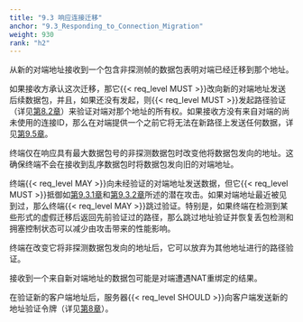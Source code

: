 ```yaml
---
title: "9.3 响应连接迁移"
anchor: "9.3_Responding_to_Connection_Migration"
weight: 930
rank: "h2"
---
```


从新的对端地址接收到一个包含非探测帧的数据包表明对端已经迁移到那个地址。

如果接收方承认这次迁移，那它{{< req_level MUST >}}改向新的对端地址发送后续数据包，并且，如果还没有发起，则{{< req_level MUST >}}发起路径验证（详见[第8.2章](#8.2_Path_Validation)）来验证对端对那个地址的所有权。如果接收方没有来自对端的尚未使用的连接ID，那么在对端提供一个之前它将无法在新路径上发送任何数据，详见[第9.5章](#9.5_Privacy_Implications_of_Connection_Migration)。

终端仅在响应具有最大数据包号的非探测数据包时改变他将数据包发向的地址。这确保终端不会在接收到乱序数据包时将数据包发向旧的对端地址。

终端{{< req_level MAY >}}向未经验证的对端地址发送数据，但它{{< req_level MUST >}}抵御如[第9.3.1章](#9.3.1_Peer_Address_Spoofing)和[第9.3.2章](#9.3.2_On-Path_Address_Spoofing)所述的潜在攻击。如果对端地址最近被见到过，那么终端{{< req_level MAY >}}跳过验证。特别是，如果终端在检测到某些形式的虚假迁移后返回先前验证过的路径，那么跳过地址验证并恢复丢包检测和拥塞控制状态可以减少由攻击带来的性能影响。

终端在改变它将非探测数据包发向的地址后，它可以放弃为其他地址进行的路径验证。

接收到一个来自新对端地址的数据包可能是对端遭遇NAT重绑定的结果。

在验证新的客户端地址后，服务器{{< req_level SHOULD >}}向客户端发送新的地址验证令牌（详见[第8章](#8_Address_Validation)）。
